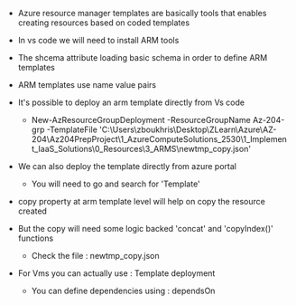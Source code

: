 
- Azure resource manager templates are basically tools that enables creating resources based on coded templates

- In vs code we will need to install ARM tools

- The shcema attribute loading basic schema in order to define ARM templates

- ARM templates use name value pairs

- It's possible to deploy an arm template directly from Vs code
   - New-AzResourceGroupDeployment -ResourceGroupName Az-204-grp -TemplateFile 'C:\Users\zboukhris\Desktop\ZLearn\Azure\AZ-204\Az204PrepProject\1_AzureComputeSolutions_2530\1_Implement_IaaS_Solutions\0_Resources\3_ARMS\newtmp_copy.json'

- We can also deploy the template directly from azure portal 
    - You will need to go and search for 'Template'


- copy property at arm template level will help on copy the resource created

- But the copy will need some logic backed 'concat' and 'copyIndex()' functions 
  - Check the file : newtmp_copy.json

- For Vms you can actually use : Template deployment
  - You can define dependencies using : dependsOn
